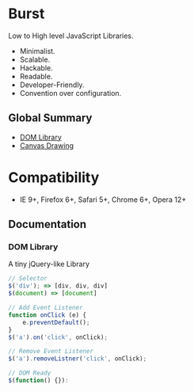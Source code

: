 # Burst

Low to High level JavaScript Libraries.

* Minimalist.
* Scalable.
* Hackable.
* Readable.
* Developer-Friendly.
* Convention over configuration.

## Global Summary

* [DOM Library](#dom-library)
* [Canvas Drawing](#canvas-drawing)


# Compatibility

* IE 9+, Firefox 6+, Safari 5+, Chrome 6+, Opera 12+


## Documentation

### DOM Library

A tiny jQuery-like Library

```javascript
// Selector
$('div'); => [div, div, div]
$(document) => [document]

// Add Event Listener
function onClick (e) {
    e.preventDefault();
}
$('a').on('click', onClick);

// Remove Event Listener
$('a').removeListner('click', onClick);

// DOM Ready
$(function() {}):
```

